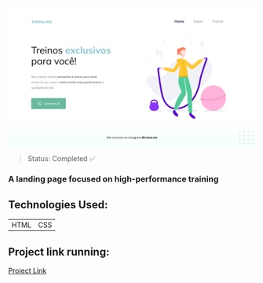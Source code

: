 <img src="/Images/Projeto02.png"/>

> Status: Completed ✅

### A landing page focused on high-performance training

## Technologies Used:

<table>
  <tr>
    <td>HTML</td>
    <td>CSS</td>
  </tr>
</table>

## Project link running:
<a target="_blank" href="https://explorer-challenge-01-1f66nw3k3-kayosilva19.vercel.app/">Project Link</a>
